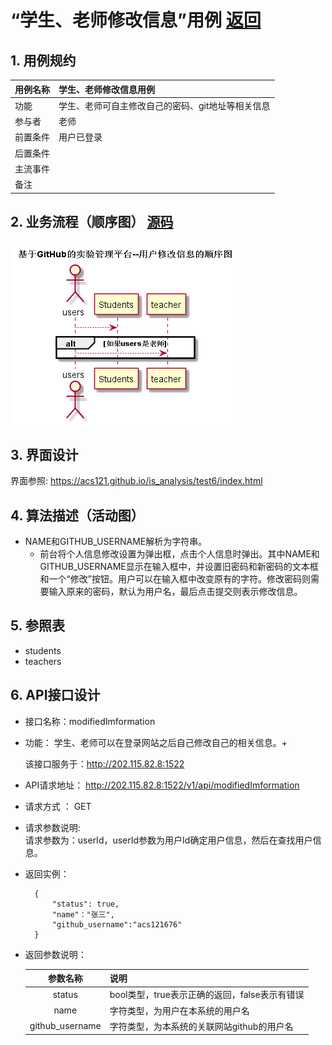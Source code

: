 # “学生、老师修改信息”用例 [返回](./README.md)
## 1. 用例规约


|用例名称|学生、老师修改信息用例|
|-------|:-------------|
|功能|学生、老师可自主修改自己的密码、git地址等相关信息|
|参与者|老师|
|前置条件|用户已登录|
|后置条件| |
|主流事件| |
|备注| |

## 2. 业务流程（顺序图） [源码](./src/userModify.puml)
![](./images/userModify.png) 

## 3. 界面设计
界面参照: https://acs121.github.io/is_analysis/test6/index.html

## 4. 算法描述（活动图）

- NAME和GITHUB_USERNAME解析为字符串。
  - 前台将个人信息修改设置为弹出框，点击个人信息时弹出。其中NAME和GITHUB_USERNAME显示在输入框中，并设置旧密码和新密码的文本框和一个“修改”按钮。用户可以在输入框中改变原有的字符。修改密码则需要输入原来的密码，默认为用户名，最后点击提交则表示修改信息。

## 5. 参照表

- students
- teachers
## 6. API接口设计

- 接口名称：modifiedImformation
    
- 功能：
    学生、老师可以在登录网站之后自己修改自己的相关信息。+   
    
    该接口服务于：http://202.115.82.8:1522
    
- API请求地址： 
    http://202.115.82.8:1522/v1/api/modifiedImformation

- 请求方式 ：
    GET  

- 请求参数说明:        
    请求参数为：userId，userId参数为用户Id确定用户信息，然后在查找用户信息。
    
- 返回实例：

        {
            "status": true,
            "name"："张三",
            "github_username":"acs121676"
        }
  
- 返回参数说明：    
 
  |参数名称|说明|
  |:---------:|:--------------------------------------------------------|      
  |status|bool类型，true表示正确的返回，false表示有错误|
  |name|字符类型，为用户在本系统的用户名|
  |github_username|字符类型，为本系统的关联网站github的用户名|